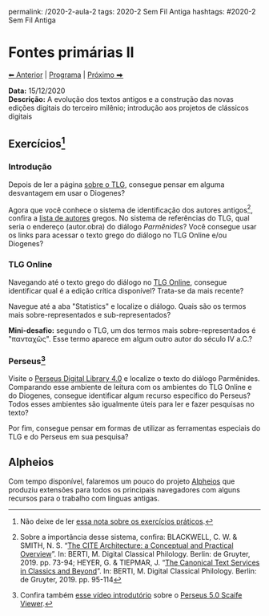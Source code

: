 permalink: /2020-2-aula-2
tags: 2020-2 Sem Fil Antiga
hashtags: #2020-2 Sem Fil Antiga

# Fontes primárias II

[⬅ Anterior](2020-2-aula-1) | [Programa](2020-2-sem) | [Próximo ⮕](2020-2-aula-3)

**Data:** 15/12/2020  
**Descrição:** A evolução dos textos antigos e a construção das novas edições digitais do terceiro milênio; introdução aos projetos de clássicos digitais  

## Exercícios[^1]

### Introdução
Depois de ler a página [sobre o TLG](tlg-intro), consegue pensar em alguma desvantagem em usar o Diogenes?  

Agora que você conhece o sistema de identificação dos autores antigos[^2], confira a [lista de autores](tlg-ref-link) gregos. No sistema de referências do TLG, qual seria o endereço (autor.obra) do diálogo *Parmênides*? Você consegue usar os links para acessar o texto grego do diálogo no TLG Online e/ou Diogenes?

### TLG Online
Navegando até o texto grego do diálogo no [TLG Online](http://stephanus.tlg.uci.edu/), consegue identificar qual é a edição crítica disponível? Trata-se da mais recente?  

Navegue até a aba "Statistics" e localize o diálogo. Quais são os termos mais sobre-representados e sub-representados?  

**Mini-desafio:** segundo o TLG, um dos termos mais sobre-representados é "πανταχῶς". Esse termo aparece em algum outro autor do século IV a.C.?  

### Perseus[^3]

Visite o [Perseus Digital Library 4.0](http://www.perseus.tufts.edu/hopper/) e localize o texto do diálogo Parmênides. Comparando esse ambiente de leitura com os ambientes do TLG Online e do Diogenes, consegue identificar algum recurso específico do Perseus? Todos esses ambientes são igualmente úteis para ler e fazer pesquisas no texto?

Por fim, consegue pensar em formas de utilizar as ferramentas especiais do TLG e do Perseus em sua pesquisa?  

## Alpheios
Com tempo disponível, falaremos um pouco do projeto [Alpheios](https://alpheios.net) que produziu extensões para todos os principais navegadores com alguns recursos para o trabalho com línguas antigas.


[^1]: Não deixe de ler [essa nota sobre os exercícios práticos](nota-sobre-exercicios).

[^2]: Sobre a importância desse sistema, confira: BLACKWELL, C. W. & SMITH, N. S. “[The CITE Architecture: a Conceptual and Practical Overview](https://www.degruyter.com/view/book/9783110599572/10.1515/9783110599572-006.xml)”. In: BERTI, M. Digital Classical Philology. Berlin: de Gruyter, 2019. pp. 73-94; HEYER, G. & TIEPMAR, J. “[The Canonical Text Services in Classics and Beyond](https://www.degruyter.com/view/book/9783110599572/10.1515/9783110599572-007.xml)”. In: BERTI, M. Digital Classical Philology. Berlin: de Gruyter, 2019. pp. 95-114

[^3]: Confira também [esse vídeo introdutório](https://www.youtube.com/watch?v=Jp_99HL-Ymg) sobre o [Perseus 5.0 Scaife Viewer](https://scaife.perseus.org).

